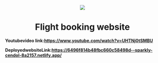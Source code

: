 <div align="center">
  <img src="https://media.glassdoor.com/sqll/318644/cheapflights-com-squarelogo.png" align="Center" class="centered-image">
</div>
 <h1 align="center">Flight booking website</h1>




**Youtubevideo link:https://www.youtube.com/watch?v=UHTNj0tSMBU**





**DeployedwebsiteLink:https://6496f814b48fbc660c58498d--sparkly-cendol-8a2157.netlify.app/**





